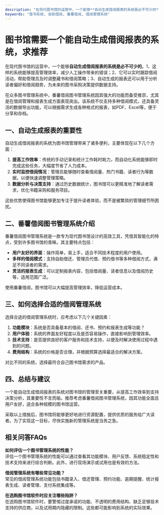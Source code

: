 ```yaml
---
description: "在现代图书馆的运营中，一个能够**自动生成借阅报表的系统是必不可少的**。1、这样的系统能够提高管理效率，减少人工操作带来的错误；2、它可以实时跟踪借阅活动，帮助管理员及时调整藏书和借阅策略；3、自动生成的报表还可以用于分析读者偏好和借阅趋势，为未来的图书采购决策提供数据支持。"
keywords: "借书系统, 自助借阅, 番薯借阅, 借阅管理系统"
---
```

# 图书馆需要一个能自动生成借阅报表的系统，求推荐

在现代图书馆的运营中，一个能够**自动生成借阅报表的系统是必不可少的**。1、这样的系统能够提高管理效率，减少人工操作带来的错误；2、它可以实时跟踪借阅活动，帮助管理员及时调整藏书和借阅策略；3、自动生成的报表还可以用于分析读者偏好和借阅趋势，为未来的图书采购决策提供数据支持。

在众多图书管理系统中，番薯借阅图书管理系统因其强大的功能而备受推崇，尤其是在借阅管理和报表生成方面表现突出。该系统不仅支持多种借阅模式，还具备灵活的数据导出功能，可以根据需求生成各种格式的报表，如PDF、Excel等，便于分享和存档。

## **一、自动生成报表的重要性**

自动生成借阅报表的系统为图书馆管理带来了诸多便利，主要体现在以下几个方面：

1. **提高工作效率**：传统的手动记录和统计工作耗时耗力，而自动化系统能够即时完成这些任务，大幅度节省了人力成本。
2. **实时监控借阅情况**：管理员能够随时查看借阅量、热门书籍、读者行为等数据，以便快速调整管理策略。
3. **数据分析与决策支持**：通过历史数据统计，图书馆可以更精准地了解读者需求，优化书籍采购和服务项目。

这些优势使得图书馆能够更加专注于提升读者体验，而不是被繁琐的管理细节所困扰。

## **二、番薯借阅图书管理系统介绍**

番薯借阅图书管理系统是一款专为现代图书馆设计的高效工具，凭借其智能化的特点，受到许多图书馆的青睐。其主要特点包括：

- **用户友好的界面**：操作简单，易上手，适合不同技术程度的用户使用。
- **多样的借阅模式**：支持自助借还、管理员代借、预约借书等多种借阅方式，满足不同读者的需求。
- **灵活的报表生成**：可以定制报表内容，包括借阅量、读者信息以及借阅历史等，适用范围广泛。

使用番薯借阅，图书馆可以大幅提高管理效率，降低运营成本。

## **三、如何选择合适的借阅管理系统**

选择合适的借阅管理系统时，应考虑以下几个关键因素：

1. **功能模块**：系统是否具备基本的借阅、还书、预约和报表生成等功能？
2. **用户体验**：系统的界面友好程度以及是否容易操作，直接影响到管理效率。
3. **技术支持**：是否提供良好的客户服务和技术支持，以便及时解决使用过程中遇到的问题。
4. **费用结构**：系统的价格是否合理，并根据预算选择最适合的解决方案。

对比不同的系统，选择最符合自己图书馆需求的产品。

## **四、总结与建议**

一个能自动生成借阅报表的系统对图书馆的管理至关重要，从提高工作效率到支持决策分析，其重要性不言而喻。推荐考虑番薯借阅图书管理系统，因其功能全面且用户友好，适合各种规模的图书馆运营。

采取以上措施后，图书馆将能够更好地进行资源配置，提供优质的服务给广大读者。为了实现这一目标，尽快实施新的管理系统是当务之急。

## 相关问答FAQs

**如何评估一个图书管理系统的性能？**  
评估一个图书管理系统的性能可以通过查看其功能模块、用户反馈、系统稳定性和技术支持来进行综合判断。此外，进行现场演示或试用也是有效的方法。

**借阅管理系统有哪些常见功能？**  
常见的借阅管理系统功能包括书籍录入、借还管理、预约功能、逾期提醒、统计报表生成、读者管理、支付系统集成等。

**在选购图书馆软件时应关注哪些陷阱？**  
在选购图书馆软件时，要警惕过度承诺的功能、不透明的费用结构、缺乏足够技术支持的供应商，以及试用期内隐藏的限制。这些都可能影响到系统的实际效果。
